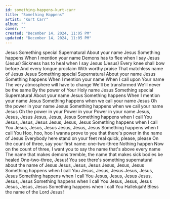 ```yaml
---
id: something-happens-kurt-carr
title: "Something Happens"
artist: "Kurt Carr"
album: ""
cover: ""
created: "December 14, 2024, 11:05 PM"
updated: "December 14, 2024, 11:05 PM"
---
```


Jesus
Something special
Supernatural
About your name
Jesus
Something happens
When I mention your name
Demons has to flee when I say Jesus (Jesus)
Sickness has to heal when I say Jesus (Jesus)
Every knee shall bow before
And every tongue proclaim
With worthy praise
That matchless name of Jesus
Jesus
Something special
Supernatural
About your name
Jesus
Something happens
When I mention your name
When I call upon Your name
The very atmosphere will have to change
We'll be transformed
We'll never be the same
By the power of Your Holy name
Jesus
Something special
Supernatural
About your name
Jesus
Something happens
When I mention your name
Jesus
Something happens when we call your name
Jesus
Oh the power in your name
Jesus
Something happens when we call your name
Jesus
Oh the power in your
Power in your
Power in your name
Jesus, Jesus, Jesus
Jesus, Jesus, Jesus
Something happens when I call You
Jesus, Jesus, Jesus
Jesus, Jesus, Jesus
Something happens when I call You
Jesus, Jesus, Jesus
Jesus, Jesus, Jesus
Something happens when I call You
Hoo, hoo, hoo
I wanna prove to you that there's power in the name of Jesus
Everybody here stand on your feet real quick, please, please
On the count of three, say your first name: one-two-three
Nothing happen
Now on the count of three, I want you to say the name that's above every name
The name that makes demons tremble, the name that makes sick bodies be healed
One-two-three, Jesus!
You see there's something supernatural about the name of Jesus
Jesus, Jesus, Jesus
Jesus, Jesus, Jesus
Something happens when I call You
Jesus, Jesus, Jesus
Jesus, Jesus, Jesus
Something happens when I call You
Jesus, Jesus, Jesus
Jesus, Jesus, Jesus
Something happens when I call You
Jesus, Jesus, Jesus
Jesus, Jesus, Jesus
Something happens when I call You
Hallelujah!
Bless the name of the Lord Jesus!
